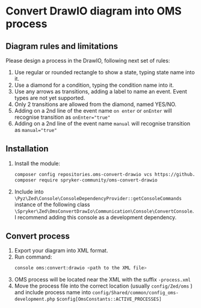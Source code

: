 # Convert DrawIO diagram into OMS process

## Diagram rules and limitations
Please design a process in the DrawIO, following next set of rules:
1. Use regular or rounded rectangle to show a state, typing state name into it.
2. Use a diamond for a condition, typing the condition name into it.
3. Use any arrows as transitions, adding a label to name an event. Event types are not yet supported.
4. Only 2 transitions are allowed from the diamond, named YES/NO.
5. Adding on a 2nd line of the event name `on enter` or `onEnter` will recognise transition as `onEnter="true"`
6. Adding on a 2nd line of the event name `manual` will recognise transition as `manual="true"`

## Installation
1. Install the module: 
    ```bash
    composer config repositories.oms-convert-drawio vcs https://github.com/spryker-community/oms-convert-drawio
    composer require spryker-community/oms-convert-drawio
    ```
2. Include into `\Pyz\Zed\Console\ConsoleDependencyProvider::getConsoleCommands` instance of the following class `\Spryker\Zed\OmsConvertDrawIo\Communication\Console\ConvertConsole`. 
   I recommend adding this console as a development dependency.

## Convert process
1. Export your diagram into XML format.
2. Run command:
    ```bash
    console oms:convert:drawio <path to the XML file>
    ```
3. OMS process will be located near the XML with the suffix `-process.xml`
4. Move the process file into the correct location (usually `config/Zed/oms` ) and include process name into `config/Shared/common/config_oms-development.php` `$config[OmsConstants::ACTIVE_PROCESSES]`
